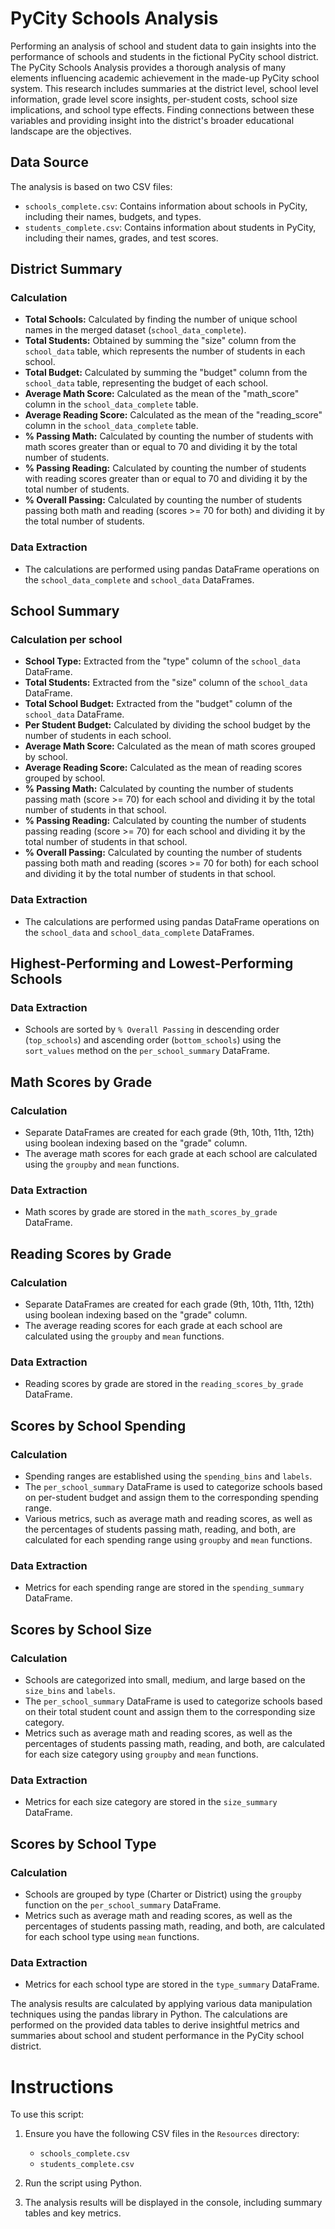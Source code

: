 # PyCity Schools Analysis

Performing an analysis of school and student data to gain insights into the performance of schools and students in the fictional PyCity school district.
The PyCity Schools Analysis provides a thorough analysis of many elements influencing academic achievement in the made-up PyCity school system. This research includes summaries at the district level, school level information, grade level score insights, per-student costs, school size implications, and school type effects. Finding connections between these variables and providing insight into the district's broader educational landscape are the objectives.

## Data Source

The analysis is based on two CSV files:

- `schools_complete.csv`: Contains information about schools in PyCity, including their names, budgets, and types.
- `students_complete.csv`: Contains information about students in PyCity, including their names, grades, and test scores.

## District Summary

### Calculation
- **Total Schools:** Calculated by finding the number of unique school names in the merged dataset (`school_data_complete`).
- **Total Students:** Obtained by summing the "size" column from the `school_data` table, which represents the number of students in each school.
- **Total Budget:** Calculated by summing the "budget" column from the `school_data` table, representing the budget of each school.
- **Average Math Score:** Calculated as the mean of the "math_score" column in the `school_data_complete` table.
- **Average Reading Score:** Calculated as the mean of the "reading_score" column in the `school_data_complete` table.
- **% Passing Math:** Calculated by counting the number of students with math scores greater than or equal to 70 and dividing it by the total number of students.
- **% Passing Reading:** Calculated by counting the number of students with reading scores greater than or equal to 70 and dividing it by the total number of students.
- **% Overall Passing:** Calculated by counting the number of students passing both math and reading (scores >= 70 for both) and dividing it by the total number of students.

### Data Extraction
- The calculations are performed using pandas DataFrame operations on the `school_data_complete` and `school_data` DataFrames.

## School Summary

### Calculation per school
- **School Type:** Extracted from the "type" column of the `school_data` DataFrame.
- **Total Students:** Extracted from the "size" column of the `school_data` DataFrame.
- **Total School Budget:** Extracted from the "budget" column of the `school_data` DataFrame.
- **Per Student Budget:** Calculated by dividing the school budget by the number of students in each school.
- **Average Math Score:** Calculated as the mean of math scores grouped by school.
- **Average Reading Score:** Calculated as the mean of reading scores grouped by school.
- **% Passing Math:** Calculated by counting the number of students passing math (score >= 70) for each school and dividing it by the total number of students in that school.
- **% Passing Reading:** Calculated by counting the number of students passing reading (score >= 70) for each school and dividing it by the total number of students in that school.
- **% Overall Passing:** Calculated by counting the number of students passing both math and reading (scores >= 70 for both) for each school and dividing it by the total number of students in that school.

### Data Extraction
- The calculations are performed using pandas DataFrame operations on the `school_data` and `school_data_complete` DataFrames.

## Highest-Performing and Lowest-Performing Schools

### Data Extraction
- Schools are sorted by `% Overall Passing` in descending order (`top_schools`) and ascending order (`bottom_schools`) using the `sort_values` method on the `per_school_summary` DataFrame.

## Math Scores by Grade

### Calculation
- Separate DataFrames are created for each grade (9th, 10th, 11th, 12th) using boolean indexing based on the "grade" column.
- The average math scores for each grade at each school are calculated using the `groupby` and `mean` functions.

### Data Extraction
- Math scores by grade are stored in the `math_scores_by_grade` DataFrame.

## Reading Scores by Grade

### Calculation
- Separate DataFrames are created for each grade (9th, 10th, 11th, 12th) using boolean indexing based on the "grade" column.
- The average reading scores for each grade at each school are calculated using the `groupby` and `mean` functions.

### Data Extraction
- Reading scores by grade are stored in the `reading_scores_by_grade` DataFrame.

## Scores by School Spending

### Calculation
- Spending ranges are established using the `spending_bins` and `labels`.
- The `per_school_summary` DataFrame is used to categorize schools based on per-student budget and assign them to the corresponding spending range.
- Various metrics, such as average math and reading scores, as well as the percentages of students passing math, reading, and both, are calculated for each spending range using `groupby` and `mean` functions.

### Data Extraction
- Metrics for each spending range are stored in the `spending_summary` DataFrame.

## Scores by School Size

### Calculation
- Schools are categorized into small, medium, and large based on the `size_bins` and `labels`.
- The `per_school_summary` DataFrame is used to categorize schools based on their total student count and assign them to the corresponding size category.
- Metrics such as average math and reading scores, as well as the percentages of students passing math, reading, and both, are calculated for each size category using `groupby` and `mean` functions.

### Data Extraction
- Metrics for each size category are stored in the `size_summary` DataFrame.

## Scores by School Type

### Calculation
- Schools are grouped by type (Charter or District) using the `groupby` function on the `per_school_summary` DataFrame.
- Metrics such as average math and reading scores, as well as the percentages of students passing math, reading, and both, are calculated for each school type using `mean` functions.

### Data Extraction
- Metrics for each school type are stored in the `type_summary` DataFrame.

The analysis results are calculated by applying various data manipulation techniques using the pandas library in Python. The calculations are performed on the provided data tables to derive insightful metrics and summaries about school and student performance in the PyCity school district.

# Instructions

To use this script:

1. Ensure you have the following CSV files in the `Resources` directory:
   - `schools_complete.csv`
   - `students_complete.csv`

2. Run the script using Python.

3. The analysis results will be displayed in the console, including summary tables and key metrics.